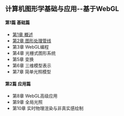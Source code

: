 ## 计算机图形学基础与应用--基于WebGL

#### 第1篇 基础篇
- [第1章 概述](chapter1.md)
- [第2章 图形处理管线](chapter2.md)
- 第3章 WebGL编程
- 第4章 光栅式图形系统
- 第5章 变换
- 第6章 三维模型表示
- 第7章 简单光照模型

#### 第2篇 应用篇
- 第8章 WebGL高级应用
- 第9章 全局光照
- 第10章 实时物理渲染与非真实感绘制